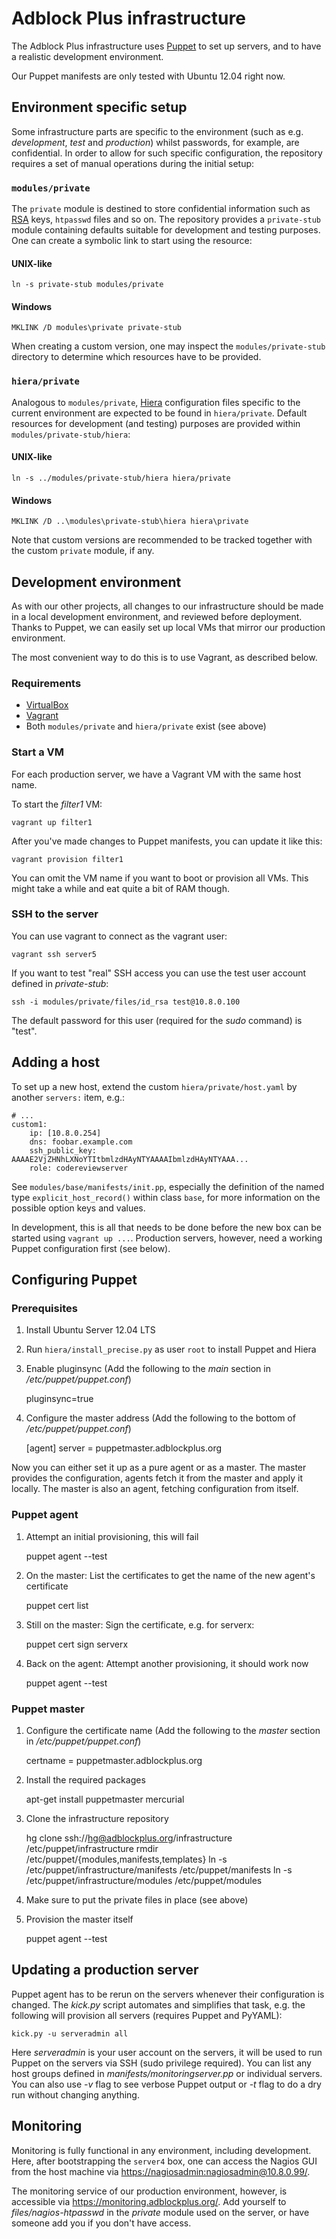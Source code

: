 Adblock Plus infrastructure
===========================

The Adblock Plus infrastructure uses [Puppet](http://puppetlabs.com/)
to set up servers, and to have a realistic development environment.

Our Puppet manifests are only tested with Ubuntu 12.04 right now.

Environment specific setup
--------------------------

Some infrastructure parts are specific to the environment (such as e.g.
*development*, *test* and *production*) whilst passwords, for example,
are confidential. In order to allow for such specific configuration, the
repository requires a set of manual operations during the initial setup:

### `modules/private`

The `private` module is destined to store confidential information such as
[RSA](http://en.wikipedia.org/wiki/RSA_%28cryptosystem%29) keys, `htpasswd`
files and so on. The repository provides a `private-stub` module containing
defaults suitable for development and testing purposes. One can create a
symbolic link to start using the resource:

#### UNIX-like

    ln -s private-stub modules/private

#### Windows

    MKLINK /D modules\private private-stub

When creating a custom version, one may inspect the `modules/private-stub`
directory to determine which resources have to be provided.

### `hiera/private`

Analogous to `modules/private`, [Hiera](https://docs.puppetlabs.com/hiera/1/)
configuration files specific to the current environment are expected to be
found in `hiera/private`. Default resources for development (and testing)
purposes are provided within `modules/private-stub/hiera`:

#### UNIX-like

    ln -s ../modules/private-stub/hiera hiera/private

#### Windows

    MKLINK /D ..\modules\private-stub\hiera hiera\private

Note that custom versions are recommended to be tracked together with the
custom `private` module, if any.

Development environment
-----------------------

As with our other projects, all changes to our infrastructure should
be made in a local development environment, and reviewed before
deployment. Thanks to Puppet, we can easily set up local VMs that
mirror our production environment.

The most convenient way to do this is to use Vagrant, as described
below.

### Requirements

* [VirtualBox](https://www.virtualbox.org/)
* [Vagrant](http://vagrantup.com/)
* Both `modules/private` and `hiera/private` exist (see above)

### Start a VM

For each production server, we have a Vagrant VM with the same host
name.

To start the _filter1_ VM:

	vagrant up filter1

After you've made changes to Puppet manifests, you can update it like this:

	vagrant provision filter1

You can omit the VM name if you want to boot or provision all
VMs. This might take a while and eat quite a bit of RAM though.

### SSH to the server

You can use vagrant to connect as the vagrant user:

	vagrant ssh server5

If you want to test "real" SSH access you can use the test user account defined
in _private-stub_:

	ssh -i modules/private/files/id_rsa test@10.8.0.100

The default password for this user (required for the _sudo_ command) is "test".

Adding a host
-------------

To set up a new host, extend the custom `hiera/private/host.yaml` by another
`servers:` item, e.g.:

    # ...
    custom1:
        ip: [10.8.0.254]
        dns: foobar.example.com
        ssh_public_key: AAAAE2VjZHNhLXNoYTItbmlzdHAyNTYAAAAIbmlzdHAyNTYAAA...
        role: codereviewserver

See `modules/base/manifests/init.pp`, especially the definition of the named
type `explicit_host_record()` within class `base`, for more information on the
possible option keys and values.

In development, this is all that needs to be done before the new box can be
started using `vagrant up ...`. Production servers, however, need a working
Puppet configuration first (see below).

Configuring Puppet
------------------

### Prerequisites

1. Install Ubuntu Server 12.04 LTS
2. Run `hiera/install_precise.py` as user `root` to install Puppet and Hiera
3. Enable pluginsync (Add the following to the _main_ section in
   _/etc/puppet/puppet.conf_)

	pluginsync=true

4. Configure the master address (Add the following to the bottom of
	_/etc/puppet/puppet.conf_)

	[agent]
	server = puppetmaster.adblockplus.org

Now you can either set it up as a pure agent or as a master. The
master provides the configuration, agents fetch it from the master and
apply it locally. The master is also an agent, fetching configuration
from itself.

### Puppet agent

1. Attempt an initial provisioning, this will fail

	puppet agent --test

2. On the master: List the certificates to get the name of the new
   agent's certificate

	puppet cert list

3. Still on the master: Sign the certificate, e.g. for serverx:

	puppet cert sign serverx

4. Back on the agent: Attempt another provisioning, it should work now

	puppet agent --test

### Puppet master

1. Configure the certificate name (Add the following to the _master_
   section in _/etc/puppet/puppet.conf_)

	certname = puppetmaster.adblockplus.org

2. Install the required packages

	apt-get install puppetmaster mercurial

3. Clone the infrastructure repository

	hg clone ssh://hg@adblockplus.org/infrastructure /etc/puppet/infrastructure
	rmdir /etc/puppet/{modules,manifests,templates}
	ln -s /etc/puppet/infrastructure/manifests /etc/puppet/manifests
	ln -s /etc/puppet/infrastructure/modules /etc/puppet/modules

4. Make sure to put the private files in place (see above)

5. Provision the master itself

	puppet agent --test

Updating a production server
----------------------------

Puppet agent has to be rerun on the servers whenever their configuration is
changed. The _kick.py_ script automates and simplifies that task, e.g. the
following will provision all servers (requires Puppet and PyYAML):

	kick.py -u serveradmin all

Here _serveradmin_ is your user account on the servers, it will be used to
run Puppet on the servers via SSH (sudo privilege required). You can list any
host groups defined in _manifests/monitoringserver.pp_ or individual servers.
You can also use _-v_ flag to see verbose Puppet output or _-t_ flag to do a
dry run without changing anything.

Monitoring
----------

Monitoring is fully functional in any environment, including development.
Here, after bootstrapping the `server4` box, one can access the Nagios GUI
from the host machine via <https://nagiosadmin:nagiosadmin@10.8.0.99/>.

The monitoring service of our production environment, however, is accessible
via <https://monitoring.adblockplus.org/>.
Add yourself to _files/nagios-htpasswd_ in the _private_ module used on the
server, or have someone add you if you don't have access.


